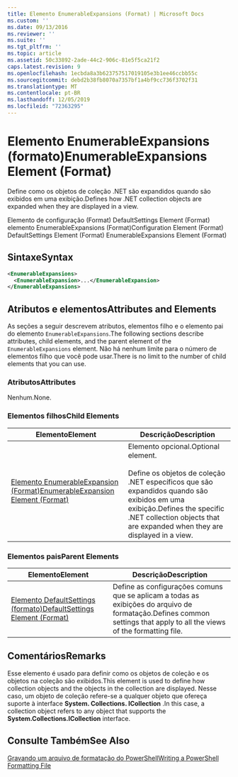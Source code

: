 ```yaml
---
title: Elemento EnumerableExpansions (Format) | Microsoft Docs
ms.custom: ''
ms.date: 09/13/2016
ms.reviewer: ''
ms.suite: ''
ms.tgt_pltfrm: ''
ms.topic: article
ms.assetid: 50c33892-2ade-44c2-906c-81e5f5ca21f2
caps.latest.revision: 9
ms.openlocfilehash: 1ecbda8a3b623757517019105e3b1ee46ccbb55c
ms.sourcegitcommit: debd2b38fb8070a7357bf1a4bf9cc736f3702f31
ms.translationtype: MT
ms.contentlocale: pt-BR
ms.lasthandoff: 12/05/2019
ms.locfileid: "72363295"
---
```

# <a name="enumerableexpansions-element-format"></a><span data-ttu-id="e97e7-102">Elemento EnumerableExpansions (formato)</span><span class="sxs-lookup"><span data-stu-id="e97e7-102">EnumerableExpansions Element (Format)</span></span>

<span data-ttu-id="e97e7-103">Define como os objetos de coleção .NET são expandidos quando são exibidos em uma exibição.</span><span class="sxs-lookup"><span data-stu-id="e97e7-103">Defines how .NET collection objects are expanded when they are displayed in a view.</span></span>

<span data-ttu-id="e97e7-104">Elemento de configuração (Format) DefaultSettings Element (Format) elemento EnumerableExpansions (Format)</span><span class="sxs-lookup"><span data-stu-id="e97e7-104">Configuration Element (Format) DefaultSettings Element (Format) EnumerableExpansions Element (Format)</span></span>

## <a name="syntax"></a><span data-ttu-id="e97e7-105">Sintaxe</span><span class="sxs-lookup"><span data-stu-id="e97e7-105">Syntax</span></span>

```xml
<EnumerableExpansions>
  <EnumerableExpansion>...</EnumerableExpansion>
</EnumerableExpansions>
```

## <a name="attributes-and-elements"></a><span data-ttu-id="e97e7-106">Atributos e elementos</span><span class="sxs-lookup"><span data-stu-id="e97e7-106">Attributes and Elements</span></span>

<span data-ttu-id="e97e7-107">As seções a seguir descrevem atributos, elementos filho e o elemento pai do elemento `EnumerableExpansions`.</span><span class="sxs-lookup"><span data-stu-id="e97e7-107">The following sections describe attributes, child elements, and the parent element of the `EnumerableExpansions` element.</span></span> <span data-ttu-id="e97e7-108">Não há nenhum limite para o número de elementos filho que você pode usar.</span><span class="sxs-lookup"><span data-stu-id="e97e7-108">There is no limit to the number of child elements that you can use.</span></span>

### <a name="attributes"></a><span data-ttu-id="e97e7-109">Atributos</span><span class="sxs-lookup"><span data-stu-id="e97e7-109">Attributes</span></span>

<span data-ttu-id="e97e7-110">Nenhum.</span><span class="sxs-lookup"><span data-stu-id="e97e7-110">None.</span></span>

### <a name="child-elements"></a><span data-ttu-id="e97e7-111">Elementos filhos</span><span class="sxs-lookup"><span data-stu-id="e97e7-111">Child Elements</span></span>

|<span data-ttu-id="e97e7-112">Elemento</span><span class="sxs-lookup"><span data-stu-id="e97e7-112">Element</span></span>|<span data-ttu-id="e97e7-113">Descrição</span><span class="sxs-lookup"><span data-stu-id="e97e7-113">Description</span></span>|
|-------------|-----------------|
|[<span data-ttu-id="e97e7-114">Elemento EnumerableExpansion (Format)</span><span class="sxs-lookup"><span data-stu-id="e97e7-114">EnumerableExpansion Element (Format)</span></span>](./enumerableexpansion-element-format.md)|<span data-ttu-id="e97e7-115">Elemento opcional.</span><span class="sxs-lookup"><span data-stu-id="e97e7-115">Optional element.</span></span><br /><br /> <span data-ttu-id="e97e7-116">Define os objetos de coleção .NET específicos que são expandidos quando são exibidos em uma exibição.</span><span class="sxs-lookup"><span data-stu-id="e97e7-116">Defines the specific .NET collection objects that are expanded when they are displayed in a view.</span></span>|

### <a name="parent-elements"></a><span data-ttu-id="e97e7-117">Elementos pais</span><span class="sxs-lookup"><span data-stu-id="e97e7-117">Parent Elements</span></span>

|<span data-ttu-id="e97e7-118">Elemento</span><span class="sxs-lookup"><span data-stu-id="e97e7-118">Element</span></span>|<span data-ttu-id="e97e7-119">Descrição</span><span class="sxs-lookup"><span data-stu-id="e97e7-119">Description</span></span>|
|-------------|-----------------|
|[<span data-ttu-id="e97e7-120">Elemento DefaultSettings (formato)</span><span class="sxs-lookup"><span data-stu-id="e97e7-120">DefaultSettings Element (Format)</span></span>](./defaultsettings-element-format.md)|<span data-ttu-id="e97e7-121">Define as configurações comuns que se aplicam a todas as exibições do arquivo de formatação.</span><span class="sxs-lookup"><span data-stu-id="e97e7-121">Defines common settings that apply to all the views of the formatting file.</span></span>|

## <a name="remarks"></a><span data-ttu-id="e97e7-122">Comentários</span><span class="sxs-lookup"><span data-stu-id="e97e7-122">Remarks</span></span>

<span data-ttu-id="e97e7-123">Esse elemento é usado para definir como os objetos de coleção e os objetos na coleção são exibidos.</span><span class="sxs-lookup"><span data-stu-id="e97e7-123">This element is used to define how collection objects and the objects in the collection are displayed.</span></span> <span data-ttu-id="e97e7-124">Nesse caso, um objeto de coleção refere-se a qualquer objeto que ofereça suporte à interface **System. Collections. ICollection** .</span><span class="sxs-lookup"><span data-stu-id="e97e7-124">In this case, a collection object refers to any object that supports the  **System.Collections.ICollection** interface.</span></span>

## <a name="see-also"></a><span data-ttu-id="e97e7-125">Consulte Também</span><span class="sxs-lookup"><span data-stu-id="e97e7-125">See Also</span></span>

[<span data-ttu-id="e97e7-126">Gravando um arquivo de formatação do PowerShell</span><span class="sxs-lookup"><span data-stu-id="e97e7-126">Writing a PowerShell Formatting File</span></span>](./writing-a-powershell-formatting-file.md)
